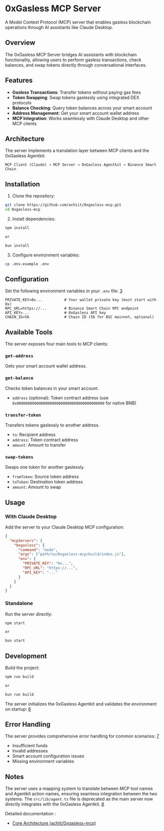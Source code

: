 # 0xGasless MCP Server

A Model Context Protocol (MCP) server that enables gasless blockchain operations through AI assistants like Claude Desktop.

## Overview

The 0xGasless MCP Server bridges AI assistants with blockchain functionality, allowing users to perform gasless transactions, check balances, and swap tokens directly through conversational interfaces. 

## Features

- **Gasless Transactions**: Transfer tokens without paying gas fees
- **Token Swapping**: Swap tokens gaslessly using integrated DEX protocols  
- **Balance Checking**: Query token balances across your smart account
- **Address Management**: Get your smart account wallet address
- **MCP Integration**: Works seamlessly with Claude Desktop and other MCP clients

## Architecture

The server implements a translation layer between MCP clients and the 0xGasless Agentkit:

```
MCP Client (Claude) → MCP Server → 0xGasless Agentkit → Binance Smart Chain
```

## Installation

1. Clone the repository:
```bash
git clone https://github.com/achiit/0xgasless-mcp.git
cd 0xgasless-mcp
```

2. Install dependencies:
```bash
npm install

or

bun install
```

3. Configure environment variables:
```bash
cp .env.example .env
```

## Configuration

Set the following environment variables in your `.env` file: [3](#0-2) 

```env
PRIVATE_KEY=0x...          # Your wallet private key (must start with 0x)
RPC_URL=https://...        # Binance Smart Chain RPC endpoint
API_KEY=...                # 0xGasless API key
CHAIN_ID=56                # Chain ID (56 for BSC mainnet, optional)
```

## Available Tools

The server exposes four main tools to MCP clients: 

### `get-address`
Gets your smart account wallet address.

### `get-balance` 
Checks token balances in your smart account.
- `address` (optional): Token contract address (use `0x0000000000000000000000000000000000000000` for native BNB)

### `transfer-token`
Transfers tokens gaslessly to another address.
- `to`: Recipient address
- `address`: Token contract address  
- `amount`: Amount to transfer

### `swap-tokens`
Swaps one token for another gaslessly.
- `fromToken`: Source token address
- `toToken`: Destination token address
- `amount`: Amount to swap

## Usage

### With Claude Desktop

Add the server to your Claude Desktop MCP configuration:

```json
{
  "mcpServers": {
    "0xgasless": {
      "command": "node",
      "args": ["path/to/0xgasless-mcp/build/index.js"],
      "env": {
        "PRIVATE_KEY": "0x...",
        "RPC_URL": "https://...",
        "API_KEY": "..."
      }
    }
  }
}
```

### Standalone

Run the server directly:

```bash
npm start

or

bun start
```

## Development

Build the project:
```bash
npm run build

or

bun run build
```

The server initializes the 0xGasless Agentkit and validates the environment on startup: [6](#0-5) 

## Error Handling

The server provides comprehensive error handling for common scenarios: [7](#0-6) 

- Insufficient funds
- Invalid addresses  
- Smart account configuration issues
- Missing environment variables


## Notes

The server uses a mapping system to translate between MCP tool names and Agentkit action names, ensuring seamless integration between the two systems. The `src/lib/agent.ts` file is deprecated as the main server now directly integrates with the 0xGasless Agentkit. [8](#0-7) 

Detailed documentation :
- [Core Architecture (achiit/0xgasless-mcp)](/wiki/achiit/0xgasless-mcp#2)